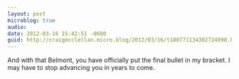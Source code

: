 ```yaml
---
layout: post
microblog: true
audio: 
date: 2012-03-16 15:42:51 -0600
guid: http://craigmcclellan.micro.blog/2012/03/16/t180771134302724098.html
---
```

And with that Belmont, you have officially put the final bullet in my bracket. I may have to stop advancing you in years to come.
